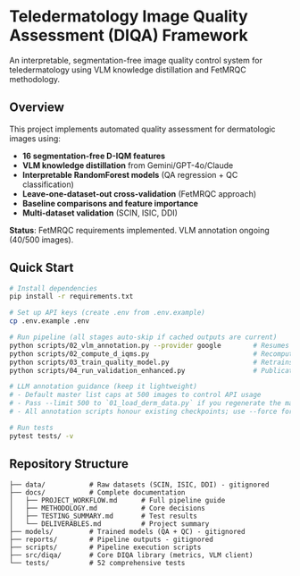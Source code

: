 # Teledermatology Image Quality Assessment (DIQA) Framework

An interpretable, segmentation-free image quality control system for teledermatology using VLM knowledge distillation and FetMRQC methodology.

## Overview

This project implements automated quality assessment for dermatologic images using:
- **16 segmentation-free D-IQM features**
- **VLM knowledge distillation** from Gemini/GPT-4o/Claude
- **Interpretable RandomForest models** (QA regression + QC classification)
- **Leave-one-dataset-out cross-validation** (FetMRQC approach)
- **Baseline comparisons and feature importance** 
- **Multi-dataset validation** (SCIN, ISIC, DDI)

**Status**: FetMRQC requirements implemented. VLM annotation ongoing (40/500 images).

## Quick Start

```bash
# Install dependencies
pip install -r requirements.txt

# Set up API keys (create .env from .env.example)
cp .env.example .env

# Run pipeline (all stages auto-skip if cached outputs are current)
python scripts/02_vlm_annotation.py --provider google        # Resumes from checkpoint; use --force to re-label
python scripts/02_compute_d_iqms.py                          # Recomputes only when master list changes
python scripts/03_train_quality_model.py                     # Retrains if features/labels are newer
python scripts/04_run_validation_enhanced.py                 # Publication-ready validation with cached figures

# LLM annotation guidance (keep it lightweight)
# - Default master list caps at 500 images to control API usage
# - Pass --limit 500 to `01_load_derm_data.py` if you regenerate the master list
# - All annotation scripts honour existing checkpoints; use --force for a clean rerun

# Run tests
pytest tests/ -v
```

## Repository Structure

```
├── data/           # Raw datasets (SCIN, ISIC, DDI) - gitignored
├── docs/           # Complete documentation
│   ├── PROJECT_WORKFLOW.md      # Full pipeline guide
│   ├── METHODOLOGY.md           # Core decisions
│   ├── TESTING_SUMMARY.md       # Test results
│   └── DELIVERABLES.md          # Project summary
├── models/         # Trained models (QA + QC) - gitignored
├── reports/        # Pipeline outputs - gitignored
├── scripts/        # Pipeline execution scripts
├── src/diqa/       # Core DIQA library (metrics, VLM client)
└── tests/          # 52 comprehensive tests
